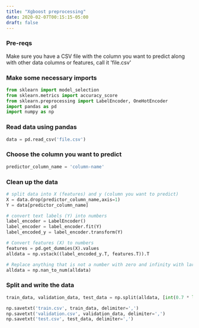 ```yaml
---
title: "Xgboost preprocessing"
date: 2020-02-07T00:15:15-05:00
draft: false
---
```



### Pre-reqs
Make sure you have a CSV file with the column you want to predict along with other data columns or features, call it 'file.csv'

### Make some necessary imports

```python
from sklearn import model_selection
from sklearn.metrics import accuracy_score
from sklearn.preprocessing import LabelEncoder, OneHotEncoder
import pandas as pd
import numpy as np
```

### Read data using pandas
```python
data = pd.read_csv('file.csv')
```

### Choose the column you want to predict

```python
predictor_column_name = 'column-name'
```

### Clean up the data

```python
# split data into X (features) and y (column you want to predict)
X = data.drop(predictor_column_name,axis=1)
Y = data[predictor_column_name]

# convert text labels (Y) into numbers
label_encoder = LabelEncoder()
label_encoder = label_encoder.fit(Y)
label_encoded_y = label_encoder.transform(Y)

# Convert features (X) to numbers
features = pd.get_dummies(X).values
alldata = np.vstack((label_encoded_y.T, features.T)).T

# Replace anything that is not a number with zero and infinity with large finite numbers
alldata = np.nan_to_num(alldata)
```

### Split and write the data

```python
train_data, validation_data, test_data = np.split(alldata, [int(0.7 * len(alldata)), int(0.9 * len(alldata))])

np.savetxt('train.csv', train_data, delimiter=',')
np.savetxt('validation.csv', validation_data, delimiter=',')
np.savetxt('test.csv', test_data, delimiter=',')
```
